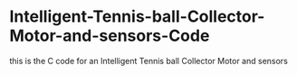 # Intelligent-Tennis-ball-Collector-Motor-and-sensors-Code
this is the C code for an Intelligent Tennis ball Collector Motor and sensors 
